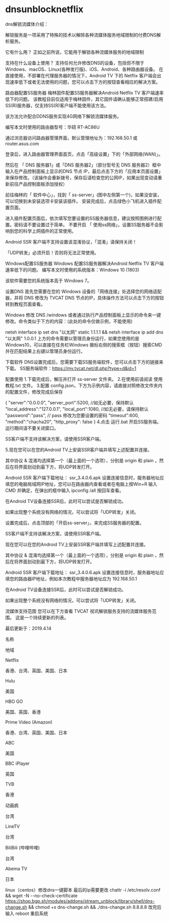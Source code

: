 # dnsunblocknetflix


dns解锁流媒体介绍：

解锁服务是一项采用了特殊的技术以解除各种流媒体服务地域限制的付费DNS解析服务。

它有什么用？
正如之前所说，它能用于解锁各种流媒体服务的地域限制

支持在什么设备上使用？
支持任何允许修改DNS的设备，包括但不限于Windows、macOS、Linux(各种发行版)、iOS、Android、各种路由器设备。
在直接使用，不部署在代理服务器的情况下，Android TV 下的 Netflix 客户端会出现速率低下或者无法使用的问题，您可以点击下方的按钮查看相应的解决方案。


路由器配置SS服务器
梅林固件配置SS服务器解决Android Netflix TV 客户端速率低下的问题。
该教程目前仅适用于梅林固件，其它固件请确认能够正常搭建/启用SS(R)服务器，仅支持SS(R)客户端不能使用该方法。

该方法允许配合DDNS服务实现4G网络下解锁流媒体服务。

编写本文时使用的路由器型号：华硕 RT-AC86U

通过浏览器访问路由器管理界面，默认管理地址为：192.168.50.1 或 router.asus.com​

登录后，进入路由器管理界面首页，点击「高级设置」下的「外部网络(WAN)」。

然后在 「 DNS 服务器1」或「DNS 服务器2」（部分型号无 DNS 服务器2）框中输入在产品控制面板上显示的DNS 节点 IP，最后点击下方的「应用本页面设置」来保存修改。（该操作会重新拨号，保存后请检查您的公网IP，如果出现变动请重新前往产品控制面板添加授权）

前往梅林的「 软件中心」，找到「 ss-server」(图中左侧第一个)，如果没安装，可以切换到未安装选项卡安装该插件。
安装完成后，点击绿色小飞机进入插件配置页面。

进入插件配置页面后，依次填写您要设置的SS服务器信息，建议按照图例进行配置。密码请不要设置过于简单。
不要开启 「 使用ss网络」，设置SS服务器不会影响到您的科学上网插件的正常使用。

Android SSR 客户端不支持设置该混淆协议，「混淆」请保持关闭！

「UDP转发」必须开启！否则将无法正常使用。



Windows配置SS服务器
Windows 配置SS服务器解决Android Netflix TV 客户端速率低下的问题。
编写本文时使用的系统版本：Windows 10 (1803)

该软件需要您的系统版本高于 Windows 7。

设置DNS
首先您需要在您的 Windows 设备的「网络连接」处选择您的网络适配器，并将 DNS 修改为 TVCAT DNS 节点的IP，具体操作方法可以点击下方的按钮转到教程页面查看。

Windows 修改 DNS
/windows
或者通过执行产品控制面板上显示的命令来一键修改。命令类似于下方的内容：(此处的命令仅做示例，不能使用)

netsh interface ip set dns "以太网" static 1.1.1.1 && netsh interface ip add dns "以太网"  1.0.0.1
上方的命令需要以管理员身份运行，如果您使用的是Windows10，可以直接在任务栏Windows 徽标右侧的搜索框（按钮）搜索CMD并在匹配结果上右键以管理员身份运行。

下载软件
DNS设置完成后，您需要下载SS服务端软件，您可以点击下方的链接来下载。
SS服务端软件：https://my.tvcat.net/dl.php?type=d&id=1​

配置使用
1.下载完成后，解压并打开 ss-server 文件夹。
2.在使用前请阅读 使用教程.txt 文件。
3.配置 config.json，下方为示例内容，请直接对照修改文件夹内的配置文件，修改完成后保存

{
    "server":"0.0.0.0",
    "server_port":5200, //如无必要，保持默认
    "local_address":"127.0.0.1",
    "local_port":1080, //如无必要，请保持默认
    "password":"pass", // pass 修改为您要设置的密码
    "timeout":600,
    "method":"chacha20",
    "http_proxy": false
}
4.点击 运行.bat 开启SS服务端。运行期间请不要关闭窗口。

SS客户端不支持该解决方案，请使用SSR客户端。

5.现在您可以在您的Android TV上安装SSR客户端并填写上述配置并连接。

其中协议 & 混淆均选择第一个（最上面的一个选项），分别是 origin 和 plain ，然后在将界面划动到最下方，将UDP转发打开。

Android SSR 客户端下载地址： ssr_3.4.0.6.apk
设置连接信息时，服务器地址应填您的电脑局域网IP地址，您可以在路由器内查看或者在电脑上按Win+R 输入CMD 并确定，在弹出的框中输入 ipconfig /all 按回车查看。

在Android TV设备连接SSR后，此时可以尝试是否解锁成功。

如果出现整个系统没有网络的情况，可以尝试将「UDP转发」关闭。

设置完成后，点击顶部的「开启ss-server」，来完成SS服务器的配置。

SS客户端不支持该解决方案，请使用SSR客户端。

现在您可以在您的Android TV上安装SSR客户端并填写上述配置并连接。

其中协议 & 混淆均选择第一个（最上面的一个选项），分别是 origin 和 plain ，然后在将界面划动到最下方，将UDP转发打开。

Android SSR 客户端下载地址： ssr_3.4.0.6.apk
设置连接信息时，服务器地址应填您的路由器IP地址，例如本次教程中服务器地址应为 192.168.50.1

在Android TV设备连接SSR后，此时可以尝试是否解锁成功。

如果出现整个系统没有网络的情况，可以尝试将「UDP转发」关闭。



流媒体支持范围
您可以在下方查看 TVCAT 视讯解锁服务支持的流媒体服务范围。
这是一个持续更新的列表。

最后更新于：2019.4.14

名称

地域

Netflix

香港、台湾、英国、美国、日本

Hulu

美国

HBO GO

美国、英国、香港

Prime Video (Amazon)

香港、台湾、英国、美国、日本

ABC

美国

BBC iPlayer

英国

TVB

香港

动画疯

台湾

LineTV

台湾

BiliBili (哔哩哔哩)

台湾

 Abema TV

日本

linux（centos）修改dns一键脚本 最后的ip需要更改
chattr -i /etc/resolv.conf && wget -N --no-check-certificate https://shop.bgp.sh/modules/addons/stream_unblock/library/shell/dns-change.sh && chmod +x dns-change.sh && ./dns-change.sh 8.8.8.8 
改完后输入 reboot 重启系统

